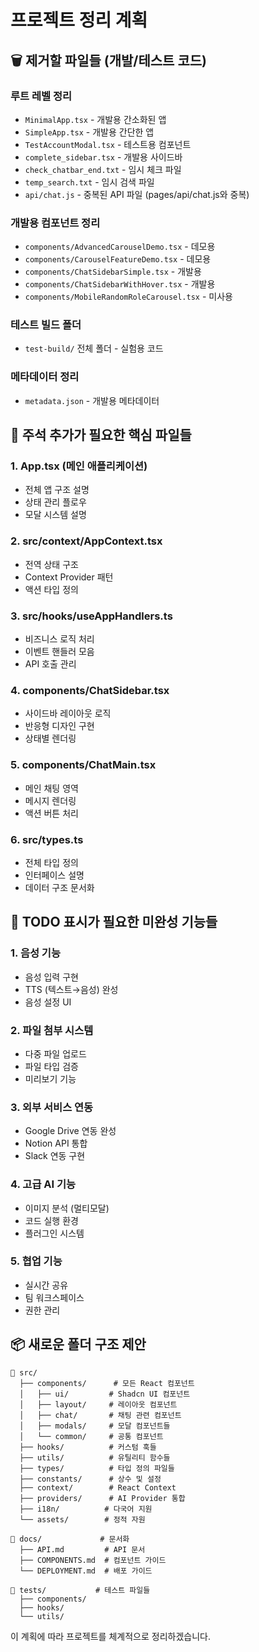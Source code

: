 # 프로젝트 정리 계획

## 🗑 제거할 파일들 (개발/테스트 코드)

### 루트 레벨 정리
- `MinimalApp.tsx` - 개발용 간소화된 앱
- `SimpleApp.tsx` - 개발용 간단한 앱
- `TestAccountModal.tsx` - 테스트용 컴포넌트
- `complete_sidebar.tsx` - 개발용 사이드바
- `check_chatbar_end.txt` - 임시 체크 파일
- `temp_search.txt` - 임시 검색 파일
- `api/chat.js` - 중복된 API 파일 (pages/api/chat.js와 중복)

### 개발용 컴포넌트 정리
- `components/AdvancedCarouselDemo.tsx` - 데모용
- `components/CarouselFeatureDemo.tsx` - 데모용
- `components/ChatSidebarSimple.tsx` - 개발용
- `components/ChatSidebarWithHover.tsx` - 개발용
- `components/MobileRandomRoleCarousel.tsx` - 미사용

### 테스트 빌드 폴더
- `test-build/` 전체 폴더 - 실험용 코드

### 메타데이터 정리
- `metadata.json` - 개발용 메타데이터

## 📝 주석 추가가 필요한 핵심 파일들

### 1. App.tsx (메인 애플리케이션)
- 전체 앱 구조 설명
- 상태 관리 플로우
- 모달 시스템 설명

### 2. src/context/AppContext.tsx
- 전역 상태 구조
- Context Provider 패턴
- 액션 타입 정의

### 3. src/hooks/useAppHandlers.ts
- 비즈니스 로직 처리
- 이벤트 핸들러 모음
- API 호출 관리

### 4. components/ChatSidebar.tsx
- 사이드바 레이아웃 로직
- 반응형 디자인 구현
- 상태별 렌더링

### 5. components/ChatMain.tsx
- 메인 채팅 영역
- 메시지 렌더링
- 액션 버튼 처리

### 6. src/types.ts
- 전체 타입 정의
- 인터페이스 설명
- 데이터 구조 문서화

## 🔧 TODO 표시가 필요한 미완성 기능들

### 1. 음성 기능
- 음성 입력 구현
- TTS (텍스트→음성) 완성
- 음성 설정 UI

### 2. 파일 첨부 시스템
- 다중 파일 업로드
- 파일 타입 검증
- 미리보기 기능

### 3. 외부 서비스 연동
- Google Drive 연동 완성
- Notion API 통합
- Slack 연동 구현

### 4. 고급 AI 기능
- 이미지 분석 (멀티모달)
- 코드 실행 환경
- 플러그인 시스템

### 5. 협업 기능
- 실시간 공유
- 팀 워크스페이스
- 권한 관리

## 📦 새로운 폴더 구조 제안

```
📁 src/
  ├── components/      # 모든 React 컴포넌트
  │   ├── ui/         # Shadcn UI 컴포넌트
  │   ├── layout/     # 레이아웃 컴포넌트
  │   ├── chat/       # 채팅 관련 컴포넌트
  │   ├── modals/     # 모달 컴포넌트들
  │   └── common/     # 공통 컴포넌트
  ├── hooks/          # 커스텀 훅들
  ├── utils/          # 유틸리티 함수들
  ├── types/          # 타입 정의 파일들
  ├── constants/      # 상수 및 설정
  ├── context/        # React Context
  ├── providers/      # AI Provider 통합
  ├── i18n/          # 다국어 지원
  └── assets/        # 정적 자원

📁 docs/             # 문서화
  ├── API.md         # API 문서
  ├── COMPONENTS.md  # 컴포넌트 가이드
  └── DEPLOYMENT.md  # 배포 가이드

📁 tests/           # 테스트 파일들
  ├── components/
  ├── hooks/
  └── utils/
```

이 계획에 따라 프로젝트를 체계적으로 정리하겠습니다.